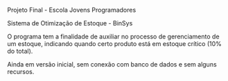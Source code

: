 Projeto Final - Escola Jovens Programadores

Sistema de Otimização de Estoque - BinSys

O programa tem a finalidade de auxiliar no processo de gerenciamento de um estoque, indicando quando certo produto está em estoque crítico (10% do total).

Ainda em versão inicial, sem conexão com banco de dados e sem alguns recursos.
